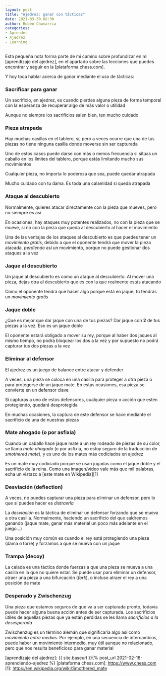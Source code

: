 ```yaml
---
layout: post
title: "Ajedrez: ganar con tácticas"
date: 2021-03-30 08:30
author: Ruben Chavarria
categories: 
- Aprender
- Ajedrez
- Learning
---
```


Esta pequeña nota forma parte de mi camino sobre profundizar en mi
[aprendizaje del ajedrez], en el apartado sobre las lecciones que puedes
encontrar y seguir en la [plataforma chess.com].

Y hoy toca hablar acerca de ganar mediante el uso de tácticas:

<!-- more -->

### Sacrificar para ganar

Un sacrificio, en ajedrez, es cuando pierdes alguna pieza de forma temporal con
la esperanza de recuperar algo de más valor o utilidad

Aunque no siempre los sacrificios salen bien, ten mucho cuidado

### Pieza atrapada

Hay muchas casillas en el tablero, sí, pero a veces ocurre que una de tus piezas
no tiene ninguna casilla donde moverse sin ser capturada

Uno de estos casos puede darse con más o menos frecuencia si sitúas un caballo
en los límites del tablero, porque estás limitando mucho sus movimientos

Cualquier pieza, no importa lo poderosa que sea, puede quedar atrapada

Mucho cuidado con tu dama. Es toda una calamidad si queda atrapada

### Ataque al descubierto

Normalmente, quieres atacar directamente con la pieza que mueves, pero no siempre
es así

En ocasiones, hay ataques muy potentes realizados, no con la pieza que se mueve,
si no con la pieza que queda al descubierto al hacer el movimiento

Una de las ventajas de los ataques al descubierto es que puedes tener un
*movimiento gratis*, debido a que el oponente tendrá que mover la pieza atacada,
*perdiendo* así un movimiento, porque no puede gestionar dos ataques a la vez

### Jaque al descubierto

Un jaque al descubierto es como un ataque al descubierto. Al mover una pieza,
dejas otra al descubierto que es con la que realmente estás atacando

Como el oponente tendrá que hacer algo porque está en jaque, tú tendrás un
*movimiento gratis*

### Jaque doble

¿Qué es mejor que dar jaque con una de tus piezas? Dar jaque con **2** de tus
piezas a la vez. Eso es un jaque doble

El oponente estará obligado a mover su rey, porque al haber dos jaques al mismo
tiempo, no podrá bloquear los dos a la vez y por supuesto no podrá capturar tus
dos piezas a la vez

### Eliminar al defensor

El ajedrez es un juego de balance entre atacar y defender

A veces, una pieza se coloca en una casilla para proteger a otra pieza o para
protegerse de un jaque mate. En estas ocasiones, esa pieza se convierte en un
defensor clave

Si capturas a uno de estos defensores, cualquier pieza o acción que estén
protegiendo, quedará desprotegida

En muchas ocasiones, la captura de este defensor se hace mediante el sacrificio
de una de nuestras piezas

### Mate ahogado (o por asfixia)

Cuando un caballo hace jaque mate a un rey rodeado de piezas de su color, se
llama *mate ahogado* (o por asfixia, no estoy seguro de la traducción de
*smothered mate*), y es uno de los mates más codiciados en ajedrez

Es un mate muy codiciado porque se usan jugadas como el jaque doble y el sacrificio
de la reina. Como una imagen/vídeo vale más que mil palabras, echa un vistazo
a [este mate en Wikipedia][1]

### Desviación (deflection)

A veces, no puedes capturar una pieza para eliminar un defensor, pero lo que sí
puedes hacer es *distraerla*

La *desviación* es la táctica de eliminar un defensor forzando que se mueva a
otra casilla. Normalmente, haciendo un sacrificio del que saldremos ganando
(jaque mate, ganar más material un poco más adelante en el juego...)

Una posición muy común es cuando el rey está protegiendo una pieza (dama o torre)
y forzamos a que se mueva con un jaque

### Trampa (decoy)

La celada es una táctica donde fuerzas a que una pieza se mueva a una casilla en
la que no quiere estar. Se puede usar para eliminar un defensor, atraer una pieza a
una bifurcación (*fork*), o incluso atraer el rey a una posición de mate

### Desperado y Zwischenzug

Una pieza que estamos seguros de que va a ser capturada pronto, todavía puede
hacer alguna buena acción antes de ser capturada. Los sacrificios útiles de
aquellas piezas que ya están perdidas se les llama *sacrificios a la
desesperada*

Zwischenzug es un término alemán que significaría algo así como *movimiento
entre medias*. Por ejemplo, en una secuencia de intercambios, puede haber un
movimiento intermedio, muy útil aunque no relacionado, pero que nos resulta
beneficioso para ganar material

[aprendizaje del ajedrez]: {{ site.baseurl }}{% post_url 2021-02-18-aprendiendo-ajedrez %}
[plataforma chess.com]: https://www.chess.com
[1]: https://en.wikipedia.org/wiki/Smothered_mate
